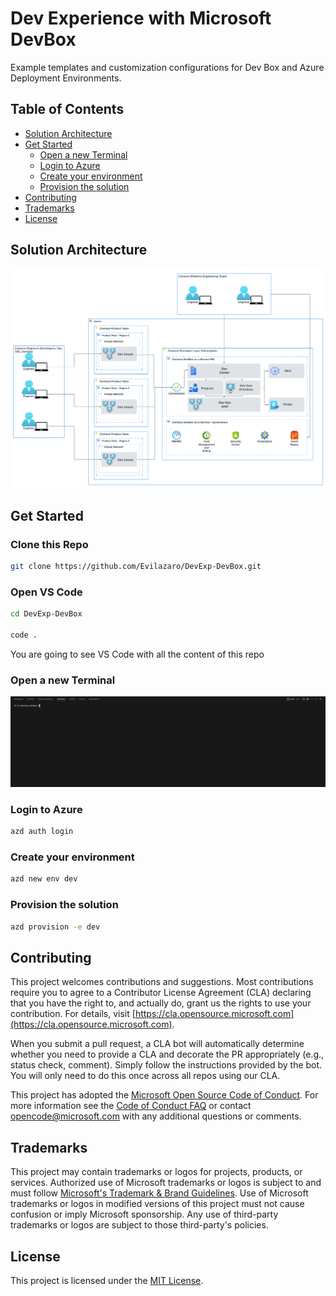 # Dev Experience with Microsoft DevBox

Example templates and customization configurations for Dev Box and Azure Deployment Environments.

## Table of Contents

- [Solution Architecture](#solution-architecture)
- [Get Started](#get-started)
  - [Open a new Terminal](#open-a-new-terminal)
  - [Login to Azure](#login-to-azure)
  - [Create your environment](#create-your-environment)
  - [Provision the solution](#provision-the-solution)
- [Contributing](#contributing)
- [Trademarks](#trademarks)
- [License](#license)

## Solution Architecture

![Solution Architecture](./images/ContosoDevBox.png)

## Get Started

### Clone this Repo

```bash
git clone https://github.com/Evilazaro/DevExp-DevBox.git
```

### Open VS Code
```bash
cd DevExp-DevBox

code .
```

You are going to see VS Code with all the content of this repo

### Open a new Terminal

![alt text](./images/image.png)

### Login to Azure

```bash
azd auth login
```

### Create your environment
```bash
azd new env dev
```

### Provision the solution
```bash
azd provision -e dev
```

## Contributing

This project welcomes contributions and suggestions. Most contributions require you to agree to a Contributor License Agreement (CLA) declaring that you have the right to, and actually do, grant us the rights to use your contribution. For details, visit [https://cla.opensource.microsoft.com](https://cla.opensource.microsoft.com).

When you submit a pull request, a CLA bot will automatically determine whether you need to provide a CLA and decorate the PR appropriately (e.g., status check, comment). Simply follow the instructions provided by the bot. You will only need to do this once across all repos using our CLA.

This project has adopted the [Microsoft Open Source Code of Conduct](https://opensource.microsoft.com/codeofconduct/). For more information see the [Code of Conduct FAQ](https://opensource.microsoft.com/codeofconduct/faq/) or contact [opencode@microsoft.com](mailto:opencode@microsoft.com) with any additional questions or comments.

## Trademarks

This project may contain trademarks or logos for projects, products, or services. Authorized use of Microsoft trademarks or logos is subject to and must follow [Microsoft's Trademark & Brand Guidelines](https://www.microsoft.com/en-us/legal/intellectualproperty/trademarks/usage/general). Use of Microsoft trademarks or logos in modified versions of this project must not cause confusion or imply Microsoft sponsorship. Any use of third-party trademarks or logos are subject to those third-party's policies.

## License

This project is licensed under the [MIT License](LICENSE).